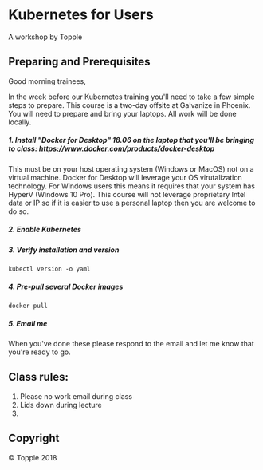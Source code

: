 # Kubernetes for Users 

A workshop by Topple 

## Preparing and Prerequisites

Good morning trainees,

In the week before our Kubernetes training you'll need to take a few simple steps to prepare. This course is a two-day offsite at Galvanize in Phoenix. You will need to prepare and bring your laptops. All work will be done locally.

##### 1. Install "Docker for Desktop" 18.06 on the laptop that you'll be bringing to class: https://www.docker.com/products/docker-desktop

This must be on your host operating system (Windows or MacOS) not on a virtual machine. Docker for Desktop will leverage your OS virutalization technology. For Windows users this means it requires that your system has HyperV (Windows 10 Pro). This course will not leverage proprietary Intel data or IP so if it is easier to use a personal laptop then you are welcome to do so.

##### 2. Enable Kubernetes



##### 3. Verify installation and version

    kubectl version -o yaml

##### 4. Pre-pull several Docker images

    docker pull

##### 5. Email me

When you've done these please respond to the email and let me know that you're ready to go.

## Class rules:

1. Please no work email during class
2. Lids down during lecture
3.

## Copyright

&copy; Topple 2018
